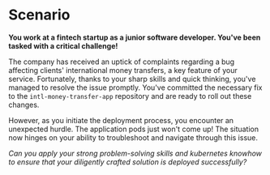 # Scenario

**You work at a fintech startup as a junior software developer. You've been tasked with a critical challenge!**

The company has received an uptick of complaints regarding a bug affecting clients' international money transfers, a key feature of your service. Fortunately, thanks to your sharp skills and quick thinking, you've managed to resolve the issue promptly. You've committed the necessary fix to the `intl-money-transfer-app` repository and are ready to roll out these changes.

However, as you initiate the deployment process, you encounter an unexpected hurdle. The application pods just won't come up! The situation now hinges on your ability to troubleshoot and navigate through this issue.

_Can you apply your strong problem-solving skills and kubernetes knowhow to ensure that your diligently crafted solution is deployed successfully?_
